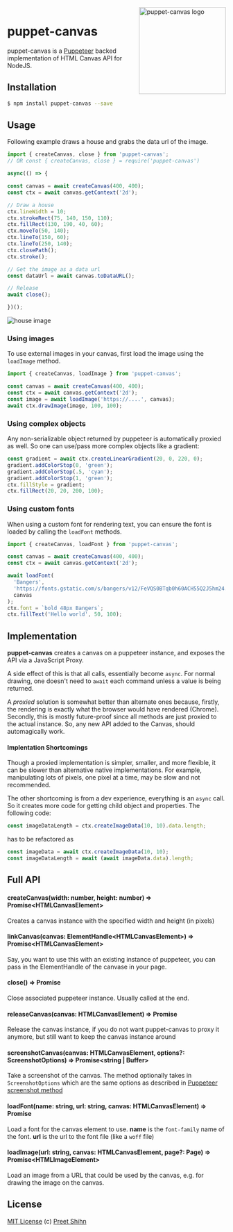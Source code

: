 <img alt="puppet-canvas logo" src="https://user-images.githubusercontent.com/833927/73148934-a7de4580-4073-11ea-9956-f88bb8355d8f.png" height="200" align="right">

# puppet-canvas
puppet-canvas is a [Puppeteer](https://github.com/puppeteer/puppeteer) backed implementation of HTML Canvas API for NodeJS. 

## Installation

```bash
$ npm install puppet-canvas --save
```

## Usage

Following example draws a house and grabs the data url of the image.

```javascript
import { createCanvas, close } from 'puppet-canvas';
// OR const { createCanvas, close } = require('puppet-canvas')

async(() => {

const canvas = await createCanvas(400, 400);
const ctx = await canvas.getContext('2d');

// Draw a house
ctx.lineWidth = 10;
ctx.strokeRect(75, 140, 150, 110);
ctx.fillRect(130, 190, 40, 60);
ctx.moveTo(50, 140);
ctx.lineTo(150, 60);
ctx.lineTo(250, 140);
ctx.closePath();
ctx.stroke();

// Get the image as a data url
const dataUrl = await canvas.toDataURL();

// Release
await close();

})();
```
![house image](https://user-images.githubusercontent.com/833927/73148753-c263ef00-4072-11ea-923c-2ec0f1c0306c.png)

### Using images

To use external images in your canvas, first load the image using the `loadImage` method.

```javascript
import { createCanvas, loadImage } from 'puppet-canvas';

const canvas = await createCanvas(400, 400);
const ctx = await canvas.getContext('2d');
const image = await loadImage('https://....', canvas);
await ctx.drawImage(image, 100, 100);
```

### Using complex objects

Any non-serializable object returned by puppeteer is automatically proxied as well. So one can use/pass more complex objects like a gradient:

```javascript
const gradient = await ctx.createLinearGradient(20, 0, 220, 0);
gradient.addColorStop(0, 'green');
gradient.addColorStop(.5, 'cyan');
gradient.addColorStop(1, 'green');
ctx.fillStyle = gradient;
ctx.fillRect(20, 20, 200, 100);
```

### Using custom fonts
When using a custom font for rendering text, you can ensure the font is loaded by calling the `loadFont` methods. 

```javascript
import { createCanvas, loadFont } from 'puppet-canvas';

const canvas = await createCanvas(400, 400);
const ctx = await canvas.getContext('2d');

await loadFont(
  'Bangers',
  'https://fonts.gstatic.com/s/bangers/v12/FeVQS0BTqb0h60ACH55Q2J5hm24.woff2',
  canvas
);
ctx.font = `bold 48px Bangers`;
ctx.fillText('Hello world', 50, 100);
```

## Implementation
**puppet-canvas** creates a canvas on a puppeteer instance, and exposes the API via a JavaScript Proxy. 

A side effect of this is that all calls, essentially become `async`. For normal drawing, one doesn't need to `await` each command unless a value is being returned.

A *proxied* solution is somewhat better than alternate ones because, firstly, the rendering is exactly what the browser would have rendered (Chrome). Secondly, this is mostly future-proof since all methods are just proxied to the actual instance. So, any new API added to the Canvas, should automagically work. 

#### Implentation Shortcomings

Though a proxied implementation is simpler, smaller, and more flexible, it can be slower than alternative native implementations. For example, manipulating lots of pixels, one pixel at a time, may be slow and not recommended.

The other shortcoming is from a dev experience, everything is an `async` call. So it creates more code for getting child object and properties. The following code:
```javascript
const imageDataLength = ctx.createImageData(10, 10).data.length;
```
has to be refactored as
```javascript
const imageData = await ctx.createImageData(10, 10);
const imageDataLength = await (await imageData.data).length;
```

## Full API

#### createCanvas(width: number, height: number) => Promise\<HTMLCanvasElement\>
  
Creates a canvas instance with the specified width and height (in pixels)

#### linkCanvas(canvas: ElementHandle\<HTMLCanvasElement\>) => Promise\<HTMLCanvasElement\>

Say, you want to use this with an existing instance of puppeteer, you can pass in the ElementHandle of the canvase in your page. 

#### close() => Promise

Close associated puppeteer instance. Usually called at the end.

#### releaseCanvas(canvas: HTMLCanvasElement) => Promise

Release the canvas instance, if you do not want puppet-canvas to proxy it anymore, but still want to keep the canvas instance around 

#### screenshotCanvas(canvas: HTMLCanvasElement, options?: ScreenshotOptions) => Promise<string | Buffer>
Take a screenshot of the canvas. The method optionally takes in `ScreenshotOptions` which are the same options as described in [Puppeteer screenshot method](https://pptr.dev/#?product=Puppeteer&version=v2.0.0&show=api-pagescreenshotoptions)

#### loadFont(name: string, url: string, canvas: HTMLCanvasElement) => Promise
Load a font for the canvas element to use. **name** is the `font-family` name of the font. **url** is the url to the font file (like a `woff` file)

#### loadImage(url: string, canvas: HTMLCanvasElement, page?: Page) => Promise\<HTMLImageElement\>
Load an image from a URL that could be used by the canvas, e.g. for drawing the image on the canvas. 


## License
[MIT License](https://github.com/pshihn/puppet-canvas/blob/master/LICENSE) (c) [Preet Shihn](https://twitter.com/preetster)
